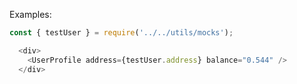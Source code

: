 Examples:

```js { "props": { "className": "example-wrapper" } }
const { testUser } = require('../../utils/mocks');

  <div>
    <UserProfile address={testUser.address} balance="0.544" />
  </div>
```
